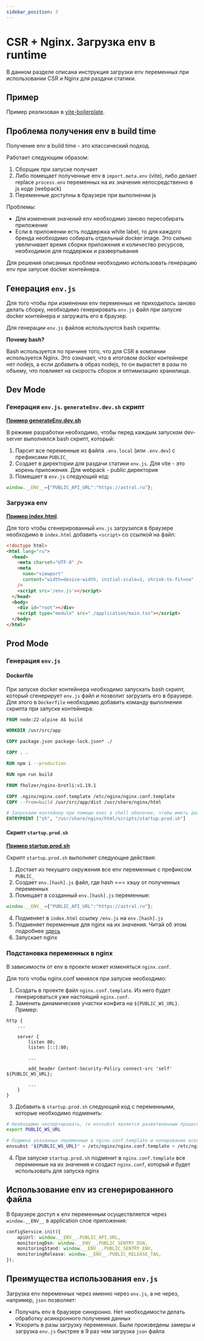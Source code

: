 ```yaml
---
sidebar_position: 3
---
```


# CSR + Nginx. Загрузка env в runtime

В данном разделе описана инструкция загрузки env переменных при использовании CSR и Nginx для раздачи статики.

## Пример

Пример реализован в [vite-boilerplate](https://github.com/kaluga-astral/vite-boilerplate/tree/main).

## Проблема получения env в build time

Получение env в build time - это классический подход.

Работает следующим образом:
1. Сборщик при запуске получает
2. Либо помещает полученные env в `import.meta.env` (vite), либо делает replace `process.env` переменных на их значения непосредственно в js коде (webpack)
3. Переменные доступны в браузере при выполнении js

Проблемы:
- Для изменения значений env необходимо заново пересобирать приложение
- Если в приложении есть поддержка white label, то для каждого бренда необходимо собирать отдельный docker image. 
Это сильно увеличивает время сборки приложения и количество ресурсов, необходимое для поддержки и развертывания

Для решения описанных проблем необходимо использовать генерацию env при запуске docker контейнера.

## Генерация `env.js`

Для того чтобы при изменении env переменных не приходилось заново делать сборку, необходимо генерировать `env.js` файл при запуске docker контейнера и загружать его в браузер.

Для генерации `env.js` файлов используются bash скрипты.

**Почему bash?**

Bash используется по причине того, что для CSR в компании используется Nginx.
Это означает, что в итоговом docker контейнере нет nodejs, а если добавить в образ nodejs, то он вырастет в разы по объему, что повлияет на скорость сборок и оптимизацию хранилища.

## Dev Mode

### Генерация `env.js`. `generateEnv.dev.sh` скрипт

**[Пример generateEnv.dev.sh](https://github.com/kaluga-astral/vite-boilerplate/tree/main/scripts/generateEnv.dev.sh)**

В режиме разработки необходимо, чтобы перед каждым запуском dev-server выполнялся bash скрипт, который:
1. Парсит все переменные из файла `.env.local` (или `.env.dev`) с префиксами `PUBLIC_`
2. Создает в директории для раздачи статики `env.js`.
Для vite - это корень приложения. Для webpack - public директория
3. Помещает в `env.js` следующий код:
```js
window.__ENV__={"PUBLIC_API_URL":"https://astral.ru"};
```

### Загрузка env

**[Пример index.html](https://github.com/kaluga-astral/vite-boilerplate/tree/main/index.html)**.

Для того чтобы сгенерированный `env.js` загрузился в браузере необходимо в `index.html` добавить `<script>` со ссылкой на файл:
```html
<!doctype html>
<html lang="ru">
  <head>
    <meta charset="UTF-8" />
    <meta
      name="viewport"
      content="width=device-width, initial-scale=1, shrink-to-fit=no"
    />
    <script src='/env.js'></script>
  </head>
  <body>
    <div id="root"></div>
    <script type="module" src="./application/main.tsx"></script>
  </body>
</html>
```

## Prod Mode

### Генерация `env.js`

#### Dockerfile

При запуске docker контейнера необходимо запускать bash скрипт, который сгенерирует `env.js` файл и позволит загрузить его в браузере.
Для этого в `Dockerfile` необходимо добавить команду выполнения скрипта при запуске контейнера:
```dockerfile
FROM node:22-alpine AS build

WORKDIR /usr/src/app

COPY package.json package-lock.json* ./

COPY . .

RUN npm i --production

RUN npm run build

FROM fholzer/nginx-brotli:v1.19.1

COPY .nginx/nginx.conf.template /etc/nginx/nginx.conf.template
COPY --from=build /usr/src/app/dist /usr/share/nginx/html

# Запускаем контейнер при помощи exec в shell оболочке, чтобы иметь доступ к env
ENTRYPOINT ["sh", "/usr/share/nginx/html/scripts/startup.prod.sh"]
```

#### Скрипт `startup.prod.sh`

**[Пример startup.prod.sh](https://github.com/kaluga-astral/vite-boilerplate/tree/main/scripts/startup.prod.sh)**

Скрипт `startup.prod.sh` выполняет следующие действия:
1. Достает из текущего окружения все env переменные с префиксом `PUBLIC_`
2. Создает `env.[hash].js` файл, где hash === хэшу от полученных переменных
3. Помещает в созданный `env.[hash].js` переменные:
```js
window.__ENV__={"PUBLIC_API_URL":"https://astral.ru"};
```
4. Подменяет в `index.html` ссылку `/env.js` на `env.[hash].js`
5. Подменяет переменные для nginx на их значения. Читай об этом подробнее [здесь](#подстановка-переменных-в-nginx)
6. Запускает nginx

### Подстановка переменных в nginx

В зависимости от env в проекте может изменяться `nginx.conf`.

Для того чтобы nginx.conf менялся при запуске необходимо:
1. Создать в проекте файл `nginx.conf.template`. Из него будет генерироваться уже настоящий `nginx.conf`.
2. Заменить динамические участки конфига на `${PUBLIC_WS_URL}`. Пример:
```
http {
    ...

    server {
        listen 80;
        listen [::]:80;

        ...

        add_header Content-Security-Policy connect-src 'self' ${PUBLIC_WS_URL};
        
        ...
    }
}
```
3. Добавить в `startup.prod.sh` следующий код с переменными, которые необходимо подменить:
```bash
# Необходимо экспортировать, тк envsubst является разветвленным процессом и не знает неэкспортируемых переменных
export PUBLIC_WS_URL

# Подмена указанных переменные в nginx.conf.template и копирование всего файла в nginx.conf
envsubst "${PUBLIC_WS_URL}" < /etc/nginx/nginx.conf.template > /etc/nginx/nginx.conf
```
4. При запуске `startup.prod.sh` подменит в `nginx.conf.template` все переменные на их значения и создаст `nginx.conf`, который и будет использовать для запуска nginx

## Использование env из сгенерированного файла 

В браузере доступ к env переменным осуществляется через `window.__ENV__` в application слое приложения:
```ts
configService.init({
    apiUrl: window.__ENV__.PUBLIC_API_URL,
    monitoringDsn: window.__ENV__.PUBLIC_SENTRY_DSN,
    monitoringStand: window.__ENV__.PUBLIC_SENTRY_ENV,
    monitoringRelease: window.__ENV__.PUBLIC_RELEASE_TAG,
});
```

## Преимущества использования `env.js`

Загрузка env переменных через именно через `env.js`, а не через, например, `json` позволяет:
- Получать env в браузере синхронно. Нет необходимости делать обработку асинхронного получения данных
- Ускорить в разы загрузку переменных. Были произведены замеры и загрузка `env.js` быстрее в 9 раз чем загрузка `json` файла
